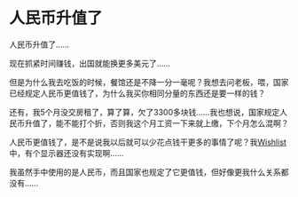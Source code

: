 # 人民币升值了

人民币升值了……

现在抓紧时间赚钱，出国就能换更多美元了……

但是为什么我去吃饭的时候，餐馆还是不降一分一毫呢？我想去问老板，喂，国家已经规定人民币更值钱了，为什么我买你相同分量的东西还是要一样的钱？

还有，我5个月没交房租了，算了算，欠了3300多块钱……我也想说，国家规定人民币升值了，能不能打个折，否则我这个月工资一下来就上缴，下个月怎么混啊？

人民币更值钱了，是不是说我以后就可以少花点钱干更多的事情了呢？我[Wishlist][0]中，有个显示器还没有实现啊……

我虽然手中使用的是人民币，而且国家也规定了它更值钱，但好像更我什么关系都没有……

[0]: /posts/2005-03-16-wishlist.html
